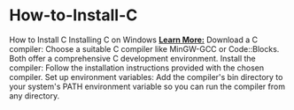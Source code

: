 # How-to-Install-C
How to Install C
Installing C on Windows
[**Learn More:**](https://www.scishowengineer.com/2023/06/how-to-install-c.html)
Download a C compiler: Choose a suitable C compiler like MinGW-GCC or Code::Blocks. Both offer a comprehensive C development environment.
Install the compiler: Follow the installation instructions provided with the chosen compiler.
Set up environment variables: Add the compiler's bin directory to your system's PATH environment variable so you can run the compiler from any directory.
